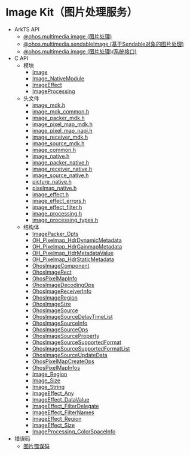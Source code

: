 # Image Kit（图片处理服务）

- ArkTS API
  - [@ohos.multimedia.image (图片处理)](js-apis-image.md)
  - [@ohos.multimedia.sendableImage (基于Sendable对象的图片处理)](js-apis-sendableImage.md)
  <!--Del-->
  - [@ohos.multimedia.image (图片处理)(系统接口)](js-apis-image-sys.md)
  <!--DelEnd-->
- C API
  - 模块
    - [Image](image.md)
    - [Image_NativeModule](_image___native_module.md)
    - [ImageEffect](_image_effect.md)
    - [ImageProcessing](_image_processing.md)
  - 头文件
    - [image_mdk.h](image__mdk_8h.md)
    - [image_mdk_common.h](image__mdk__common_8h.md)
    - [image_packer_mdk.h](image__packer__mdk_8h.md)
    - [image_pixel_map_mdk.h](image__pixel__map__mdk_8h.md)
    - [image_pixel_map_napi.h](image__pixel__map__napi_8h.md)
    - [image_receiver_mdk.h](image__receiver__mdk_8h.md)
    - [image_source_mdk.h](image__source__mdk_8h.md)
    - [image_common.h](image__common_8h.md)
    - [image_native.h](image__native_8h.md)
    - [image_packer_native.h](image__packer__native_8h.md)
    - [image_receiver_native.h](image__receiver__native_8h.md)
    - [image_source_native.h](image__source__native_8h.md)
    - [picture_native.h](picture__native_8h.md)
    - [pixelmap_native.h](pixelmap__native_8h.md)
    - [image_effect.h](image__effect_8h.md)
    - [image_effect_errors.h](image__effect__errors_8h.md)
    - [image_effect_filter.h](image__effect__filter_8h.md)
    - [image_processing.h](image__processing_8h.md)
    - [image_processing_types.h](image__processing__types_8h.md)
  - 结构体
    - [ImagePacker_Opts](_image_packer___opts__.md)
    - [OH_Pixelmap_HdrDynamicMetadata](_o_h___pixelmap___hdr_dynamic_metadata.md)
    - [OH_Pixelmap_HdrGainmapMetadata](_o_h___pixelmap___hdr_gainmap_metadata.md)
    - [OH_Pixelmap_HdrMetadataValue](_o_h___pixelmap___hdr_metadata_value.md)
    - [OH_Pixelmap_HdrStaticMetadata](_o_h___pixelmap___hdr_static_metadata.md)
    - [OhosImageComponent](_o_h_o_s_1_1_media_1_1_ohos_image_component.md)
    - [OhosImageRect](_o_h_o_s_1_1_media_1_1_ohos_image_rect.md)
    - [OhosPixelMapInfo](_o_h_o_s_1_1_media_1_1_ohos_pixel_map_info.md)
    - [OhosImageDecodingOps](_ohos_image_decoding_ops.md)
    - [OhosImageReceiverInfo](_ohos_image_receiver_info.md)
    - [OhosImageRegion](_ohos_image_region.md)
    - [OhosImageSize](_ohos_image_size.md)
    - [OhosImageSource](_ohos_image_source.md)
    - [OhosImageSourceDelayTimeList](_ohos_image_source_delay_time_list.md)
    - [OhosImageSourceInfo](_ohos_image_source_info.md)
    - [OhosImageSourceOps](_ohos_image_source_ops.md)
    - [OhosImageSourceProperty](_ohos_image_source_property.md)
    - [OhosImageSourceSupportedFormat](_ohos_image_source_supported_format.md)
    - [OhosImageSourceSupportedFormatList](_ohos_image_source_supported_format_list.md)
    - [OhosImageSourceUpdateData](_ohos_image_source_update_data.md)
    - [OhosPixelMapCreateOps](_ohos_pixel_map_create_ops.md)
    - [OhosPixelMapInfos](_ohos_pixel_map_infos.md)
    - [Image_Region](_image___region.md)
    - [Image_Size](_image___size.md)
    - [Image_String](_image___string.md)
    - [ImageEffect_Any](_image_effect___any.md)
    - [ImageEffect_DataValue](union_image_effect___data_value.md)
    - [ImageEffect_FilterDelegate](_image_effect___filter_delegate.md)
    - [ImageEffect_FilterNames](_image_effect___filter_names.md)
    - [ImageEffect_Region](_image_effect___region.md)
    - [ImageEffect_Size](_image_effect___size.md)
    - [ImageProcessing_ColorSpaceInfo](_image_processing___color_space_info.md)
- 错误码
  - [图片错误码](errorcode-image.md)
